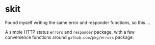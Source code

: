 # skit

Found myself writing the same error and responder functions, so this ...

A simple HTTP status `errors` and `responder` package, with a few convenience functions around `github.com/pkg/errors` package.


